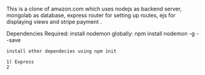 This is a clone of amazon.com which uses nodejs as backend server, mongolab as database, express router for setting up routes,
ejs for displaying views and stripe payment .

Dependencies Required:
 install nodemon  globally: 
	npm install nodemon -g --save

	install other dependecies using npm init

	1) Express
	2